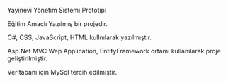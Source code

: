Yayinevi Yönetim Sistemi Prototipi

Eğitim Amaçlı Yazılmış bir projedir.

C#, CSS, JavaScript, HTML kullnılarak yazılmıştır.

Asp.Net MVC Wep Application, EntityFramework ortamı kullanılarak proje geliştirilmiştir.

Veritabanı için MySql tercih edilmiştir.
